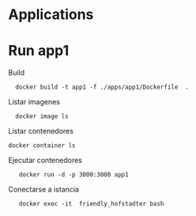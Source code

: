 # Applications

# Run app1
Build 
```shell
  docker build -t app1 -f ./apps/app1/Dockerfile  .
```

Listar imagenes
```shell
  docker image ls	
```

Listar contenedores
```shell
docker container ls	
```

Ejecutar contenedores
```shell
   docker run -d -p 3000:3000 app1 
```

Conectarse a istancia
```shell
   docker exec -it  friendly_hofstadter bash
```




